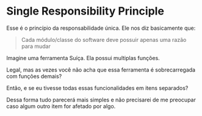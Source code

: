 # Single Responsibility Principle

Esse é o princípio da responsabilidade única. Ele nos diz basicamente que:

> Cada módulo/classe do software deve possuir apenas uma razão para mudar

Imagine uma ferramenta Suíça. Ela possui multiplas funções. 

Legal, mas as vezes você não acha que essa ferramenta é sobrecarregada com funções demais?

Então, e se eu tivesse todas essas funcionalidades em itens separados? 

Dessa forma tudo parecerá mais simples e não precisarei de me preocupar caso algum outro item for afetado por algo.
